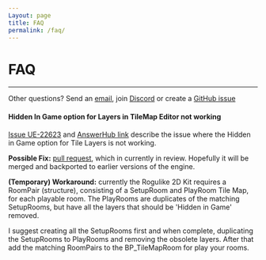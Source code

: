 ```yaml
---
Layout: page
title: FAQ
permalink: /faq/
---
```


# FAQ

***

Other questions? Send an [email][mail], join [Discord][discord] or create a [GitHub issue][github-issue]

#### Hidden In Game option for Layers in TileMap Editor not working

[Issue UE-22623](https://issues.unrealengine.com/issue/UE-22623) and [AnswerHub link](https://answers.unrealengine.com/questions/322796/bug-layer-display-check-in-tilemaps-not-working-pr.html) describe the issue where the Hidden in Game option for Tile Layers is not working.

__Possible Fix:__ [pull request](https://github.com/EpicGames/UnrealEngine/pull/5354), which in currently in review. Hopefully it will be merged and backported to earlier versions of the engine.
 
__(Temporary) Workaround:__ currently the Rogulike 2D Kit requires a RoomPair (structure), consisting of a SetupRoom and PlayRoom Tile Map, for each playable room. The PlayRooms are duplicates of the matching SetupRooms, but have all the layers that should be 'Hidden in Game' removed. 

I suggest creating all the SetupRooms first and when complete, duplicating the SetupRooms to PlayRooms and removing the obsolete layers. After that add the matching RoomPairs to the BP_TileMapRoom for play your rooms.

[mail]: mailto:gracesgamesbv@gmail.com
[discord]: https://discord.gg/DBwFAES
[github-issue]: https://github.com/GracesGames/Roguelike2DKit/issues